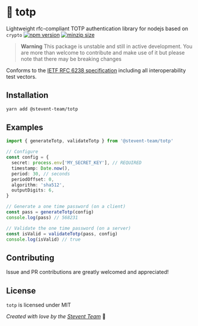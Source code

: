 # 🔑 totp
Lightweight rfc-compliant TOTP authentication library for nodejs based on `crypto`
[![npm version](https://img.shields.io/npm/v/@stevent-team/totp)](https://www.npmjs.com/package/@stevent-team/totp)
[![minzip size](https://img.shields.io/bundlephobia/minzip/@stevent-team/totp)](https://bundlephobia.com/package/@stevent-team/totp)

> **Warning**
> This package is unstable and still in active development. You are more than welcome to contribute and make use of it but please note that there may be breaking changes

Conforms to the [IETF RFC 6238 specification](https://www.rfc-editor.org/rfc/rfc6238) including all interoperability test vectors.

## Installation

```bash
yarn add @stevent-team/totp
```

## Examples

```ts
import { generateTotp, validateTotp } from '@stevent-team/totp'

// Configure
const config = {
  secret: process.env['MY_SECRET_KEY'], // REQUIRED
  timestamp: Date.now(),
  period: 30, // seconds
  periodOffset: 0,
  algorithm: 'sha512',
  outputDigits: 6,
}

// Generate a one time password (on a client)
const pass = generateTotp(config)
console.log(pass) // 568231

// Validate the one time password (on a server)
const isValid = validateTotp(pass, config)
console.log(isValid) // true
```

## Contributing

Issue and PR contributions are greatly welcomed and appreciated!

## License

`totp` is licensed under MIT

*Created with love by the [Stevent Team](https://stevent.club)* 💙
